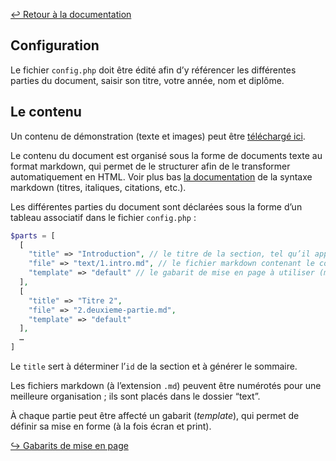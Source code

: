 [↩ Retour à la documentation](index.md)

## Configuration

Le fichier `config.php` doit être édité afin d’y référencer les différentes parties du document, saisir son titre, votre année, nom et diplôme.

## Le contenu

Un contenu de démonstration (texte et images) peut être [téléchargé ici](https://ateliers.esad-pyrenees.fr/pagetypetoprint/demo-base.zip). 

Le contenu du document est organisé sous la forme de documents texte au format markdown, qui permet de le structurer afin de le transformer automatiquement en HTML.
Voir plus bas [la documentation](#markdown) de la syntaxe markdown (titres, italiques, citations, etc.). 

Les différentes parties du document sont déclarées sous la forme d’un tableau associatif dans le fichier `config.php` :

```php
$parts = [
  [
    "title" => "Introduction", // le titre de la section, tel qu’il apparaitra dans le sommaire
    "file" => "text/1.intro.md", // le fichier markdown contenant le contenu (texte de la section)
    "template" => "default" // le gabarit de mise en page à utiliser (mis en forme via CSS)
  ],
  [
    "title" => "Titre 2",
    "file" => "2.deuxieme-partie.md",
    "template" => "default"
  ],
  …
]
```

Le `title` sert à déterminer l’`id` de la section et à générer le sommaire.

Les fichiers markdown (à l’extension `.md`) peuvent être numérotés pour une meilleure organisation ; ils sont placés dans le dossier “text”.

À chaque partie peut être affecté un gabarit (*template*), qui permet de définir sa mise en forme (à la fois écran et print).


[↪ Gabarits de mise en page](gabarits.md)
